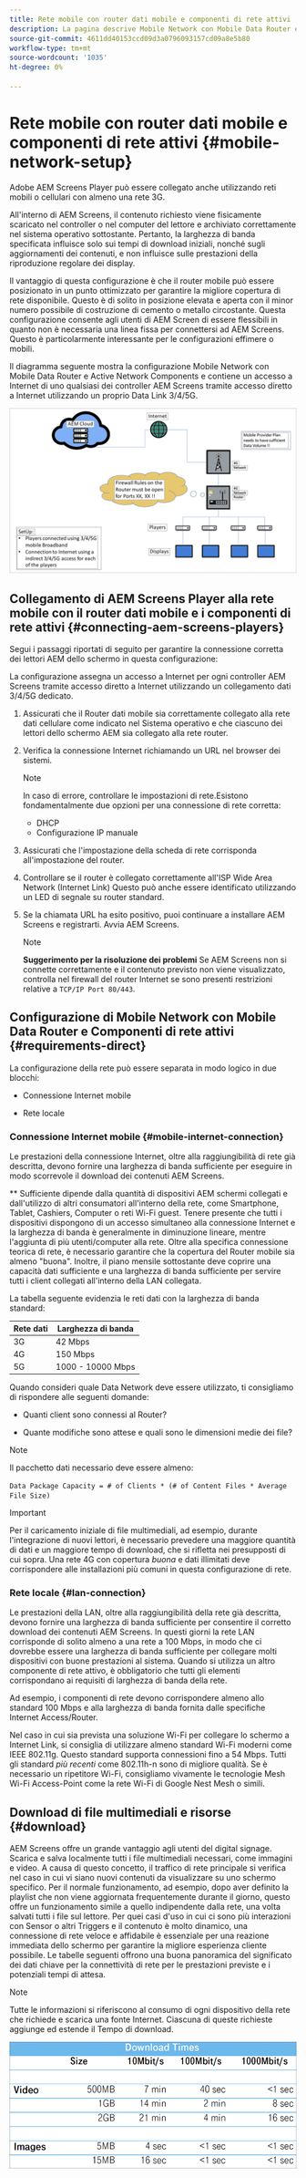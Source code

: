 ```yaml
---
title: Rete mobile con router dati mobile e componenti di rete attivi
description: La pagina descrive Mobile Network con Mobile Data Router e Componenti Active Network
source-git-commit: 4611dd40153ccd09d3a0796093157cd09a8e5b80
workflow-type: tm+mt
source-wordcount: '1035'
ht-degree: 0%

---
```



# Rete mobile con router dati mobile e componenti di rete attivi {#mobile-network-setup}

Adobe AEM Screens Player può essere collegato anche utilizzando reti mobili o cellulari con almeno una rete 3G.

All&#39;interno di AEM Screens, il contenuto richiesto viene fisicamente scaricato nel controller o nel computer del lettore e archiviato correttamente nel sistema operativo sottostante. Pertanto, la larghezza di banda specificata influisce solo sui tempi di download iniziali, nonché sugli aggiornamenti dei contenuti, e non influisce sulle prestazioni della riproduzione regolare dei display.

Il vantaggio di questa configurazione è che il router mobile può essere posizionato in un punto ottimizzato per garantire la migliore copertura di rete disponibile. Questo è di solito in posizione elevata e aperta con il minor numero possibile di costruzione di cemento o metallo circostante.
Questa configurazione consente agli utenti di AEM Screen di essere flessibili in quanto non è necessaria una linea fissa per connettersi ad AEM Screens. Questo è particolarmente interessante per le configurazioni effimere o mobili.

Il diagramma seguente mostra la configurazione Mobile Network con Mobile Data Router e Active Network Components e contiene un accesso a Internet di uno qualsiasi dei controller AEM Screens tramite accesso diretto a Internet utilizzando un proprio Data Link 3/4/5G.

![](/help/using/assets/mobile-network-1.png)

## Collegamento di AEM Screens Player alla rete mobile con il router dati mobile e i componenti di rete attivi {#connecting-aem-screens-players}

Segui i passaggi riportati di seguito per garantire la connessione corretta dei lettori AEM dello schermo in questa configurazione:

La configurazione assegna un accesso a Internet per ogni controller AEM Screens tramite accesso diretto a Internet utilizzando un collegamento dati 3/4/5G dedicato.

1. Assicurati che il Router dati mobile sia correttamente collegato alla rete dati cellulare come indicato nel Sistema operativo e che ciascuno dei lettori dello schermo AEM sia collegato alla rete router.
1. Verifica la connessione Internet richiamando un URL nel browser dei sistemi.
   >[!NOTE]
   >In caso di errore, controllare le impostazioni di rete.Esistono fondamentalmente due opzioni per una connessione di rete corretta:
   >* DHCP
   >* Configurazione IP manuale


1. Assicurati che l&#39;impostazione della scheda di rete corrisponda all&#39;impostazione del router.

1. Controllare se il router è collegato correttamente all&#39;ISP Wide Area Network (Internet Link) Questo può anche essere identificato utilizzando un LED di segnale su router standard.
1. Se la chiamata URL ha esito positivo, puoi continuare a installare AEM Screens e registrarti. Avvia AEM Screens.

   >[!NOTE]
   >**Suggerimento per la risoluzione dei problemi**
   >Se AEM Screens non si connette correttamente e il contenuto previsto non viene visualizzato, controlla nel firewall del router Internet se sono presenti restrizioni relative a `TCP/IP Port 80/443`.


## Configurazione di Mobile Network con Mobile Data Router e Componenti di rete attivi {#requirements-direct}

La configurazione della rete può essere separata in modo logico in due blocchi:

* Connessione Internet mobile

* Rete locale

### Connessione Internet mobile {#mobile-internet-connection}

Le prestazioni della connessione Internet, oltre alla raggiungibilità di rete già descritta, devono fornire una larghezza di banda sufficiente per eseguire in modo scorrevole il download dei contenuti AEM Screens.

** Sufficiente dipende dalla quantità di dispositivi AEM schermi collegati e dall&#39;utilizzo di altri consumatori all&#39;interno della rete, come Smartphone, Tablet, Cashiers, Computer o reti Wi-Fi guest.
Tenere presente che tutti i dispositivi dispongono di un accesso simultaneo alla connessione Internet e la larghezza di banda è generalmente in diminuzione lineare, mentre l&#39;aggiunta di più utenti/computer alla rete.
Oltre alla specifica connessione teorica di rete, è necessario garantire che la copertura del Router mobile sia almeno &quot;buona&quot;. Inoltre, il piano mensile sottostante deve coprire una capacità dati sufficiente e una larghezza di banda sufficiente per servire tutti i client collegati all&#39;interno della LAN collegata.

La tabella seguente evidenzia le reti dati con la larghezza di banda standard:

| Rete dati | Larghezza di banda |
|--- |--- |
| 3G | 42 Mbps |
| 4G | 150 Mbps |
| 5G | 1000 - 10000 Mbps |

Quando consideri quale Data Network deve essere utilizzato, ti consigliamo di rispondere alle seguenti domande:

* Quanti client sono connessi al Router?

* Quante modifiche sono attese e quali sono le dimensioni medie dei file?

>[!NOTE]
>
>Il pacchetto dati necessario deve essere almeno:
>
>`Data Package Capacity = # of Clients * (# of Content Files * Average File Size)`

>[!IMPORTANT]
>
>Per il caricamento iniziale di file multimediali, ad esempio, durante l&#39;integrazione di nuovi lettori, è necessario prevedere una maggiore quantità di dati e un maggiore tempo di download, che si rifletta nei presupposti di cui sopra. Una rete 4G con copertura *buona* e dati illimitati deve corrispondere alle installazioni più comuni in questa configurazione di rete.


### Rete locale {#lan-connection}

Le prestazioni della LAN, oltre alla raggiungibilità della rete già descritta, devono fornire una larghezza di banda sufficiente per consentire il corretto download dei contenuti AEM Screens. In questi giorni la rete LAN corrisponde di solito almeno a una rete a 100 Mbps, in modo che ci dovrebbe essere una larghezza di banda sufficiente per collegare molti dispositivi con buone prestazioni al sistema. Quando si utilizza un altro componente di rete attivo, è obbligatorio che tutti gli elementi corrispondano ai requisiti di larghezza di banda della rete.

Ad esempio, i componenti di rete devono corrispondere almeno allo standard 100 Mbps e alla larghezza di banda fornita dalle specifiche Internet Access/Router.

Nel caso in cui sia prevista una soluzione Wi-Fi per collegare lo schermo a Internet Link, si consiglia di utilizzare almeno standard Wi-Fi moderni come IEEE 802.11g. Questo standard supporta connessioni fino a 54 Mbps. Tutti gli standard *più recenti* come 802.11h-n sono di migliore qualità. Se è necessario un ripetitore Wi-Fi, consigliamo vivamente le tecnologie Mesh Wi-Fi Access-Point come la rete Wi-Fi di Google Nest Mesh o simili.

## Download di file multimediali e risorse {#download}

AEM Screens offre un grande vantaggio agli utenti del digital signage. Scarica e salva localmente tutti i file multimediali necessari, come immagini e video. A causa di questo concetto, il traffico di rete principale si verifica nel caso in cui vi siano nuovi contenuti da visualizzare su uno schermo specifico.
Per il normale funzionamento, ad esempio, dopo aver definito la playlist che non viene aggiornata frequentemente durante il giorno, questo offre un funzionamento simile a quello indipendente dalla rete, una volta salvati tutti i file sul lettore.
Per quei casi d&#39;uso in cui ci sono più interazioni con Sensor o altri Triggers e il contenuto è molto dinamico, una connessione di rete veloce e affidabile è essenziale per una reazione immediata dello schermo per garantire la migliore esperienza cliente possibile.
Le tabelle seguenti offrono una buona panoramica del significato dei dati chiave per la connettività di rete per le prestazioni previste e i potenziali tempi di attesa.

>[!NOTE]
>
>Tutte le informazioni si riferiscono al consumo di ogni dispositivo della rete che richiede e scarica una fonte Internet. Ciascuna di queste richieste aggiunge ed estende il Tempo di download.

![](/help/using/assets/mobile-router-download.png)
